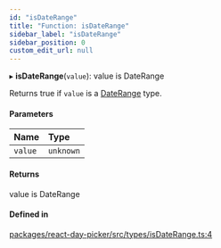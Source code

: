```yaml
---
id: "isDateRange"
title: "Function: isDateRange"
sidebar_label: "isDateRange"
sidebar_position: 0
custom_edit_url: null
---
```


▸ **isDateRange**(`value`): value is DateRange

Returns true if `value` is a [DateRange](../types/DateRange) type.

#### Parameters

| Name | Type |
| :------ | :------ |
| `value` | `unknown` |

#### Returns

value is DateRange

#### Defined in

[packages/react-day-picker/src/types/isDateRange.ts:4](https://github.com/gpbl/react-day-picker/blob/0df406c0/packages/react-day-picker/src/types/isDateRange.ts#L4)
